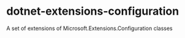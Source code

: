 # dotnet-extensions-configuration
A set of extensions of Microsoft.Extensions.Configuration classes
